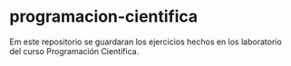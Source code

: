 # programacion-cientifica
Em este repositorio se guardaran los ejercicios hechos en los laboratorio del curso Programación Científica.
